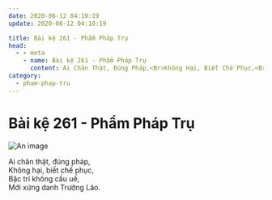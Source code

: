 ```yaml
---
date: 2020-06-12 04:10:19
update: 2020-06-12 04:10:19

title: Bài kệ 261 - Phẩm Pháp Trụ
head:
  - - meta
    - name: Bài kệ 261 - Phẩm Pháp Trụ
      content: Ai Chân Thật, Đúng Pháp,<Br>Không Hại, Biết Chế Phục,<Br>Bậc Trí Không Cấu Uế,<Br>Mới Xứng Danh Trưởng Lão.<Br>
category:
  - pham-phap-tru
---
```


# Bài kệ 261 - Phẩm Pháp Trụ

![An image](/img/pham-phap-tru/pham-phap-tru-261.jpg)

Ai chân thật, đúng pháp,<br>Không hại, biết chế phục,<br>Bậc trí không cấu uế,<br>Mới xứng danh Trưởng Lão.<br>
